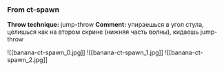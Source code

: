 ### From ct-spawn
**Throw technique:** jump-throw
**Comment:** упираешься в угол стула, целишься как на втором скрине (нижняя часть волны), кидаешь jump-throw

![[banana-ct-spawn_0.jpg]]
![[banana-ct-spawn_1.jpg]]
![[banana-ct-spawn_2.jpg]]
